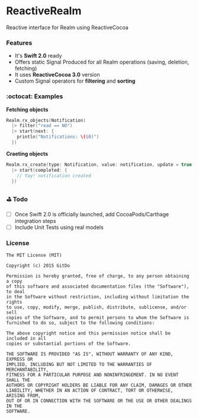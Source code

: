 # ReactiveRealm
Reactive interface for Realm using ReactiveCocoa


### Features
- It's **Swift 2.0** ready
- Offers static Signal Produced for all Realm operations (saving, deletion, fetching)
- It uses **ReactiveCocoa 3.0** version
- Custom Signal operators for **filtering** and **sorting**

### :octocat: Examples
**Fetching objects**
```swift
Realm.rx_objects(Notification) 
  |> filter("read == NO")
  |> start(next: {
    println("Notifications: \($0)")
  })
```
**Craeting objects**
```swift
Realm.rx_create(type: Notification, value: notification, update = true, thread: .BackgroundThread)
  |> start(completed: {
    // Yay! notification created
  })
```

### :golf: Todo
- [ ] Once Swift 2.0 is officially launched, add CocoaPods/Carthage integration steps
- [ ] Include Unit Tests using real models

### License
```
The MIT License (MIT)

Copyright (c) 2015 GitDo

Permission is hereby granted, free of charge, to any person obtaining a copy
of this software and associated documentation files (the "Software"), to deal
in the Software without restriction, including without limitation the rights
to use, copy, modify, merge, publish, distribute, sublicense, and/or sell
copies of the Software, and to permit persons to whom the Software is
furnished to do so, subject to the following conditions:

The above copyright notice and this permission notice shall be included in all
copies or substantial portions of the Software.

THE SOFTWARE IS PROVIDED "AS IS", WITHOUT WARRANTY OF ANY KIND, EXPRESS OR
IMPLIED, INCLUDING BUT NOT LIMITED TO THE WARRANTIES OF MERCHANTABILITY,
FITNESS FOR A PARTICULAR PURPOSE AND NONINFRINGEMENT. IN NO EVENT SHALL THE
AUTHORS OR COPYRIGHT HOLDERS BE LIABLE FOR ANY CLAIM, DAMAGES OR OTHER
LIABILITY, WHETHER IN AN ACTION OF CONTRACT, TORT OR OTHERWISE, ARISING FROM,
OUT OF OR IN CONNECTION WITH THE SOFTWARE OR THE USE OR OTHER DEALINGS IN THE
SOFTWARE.
```
